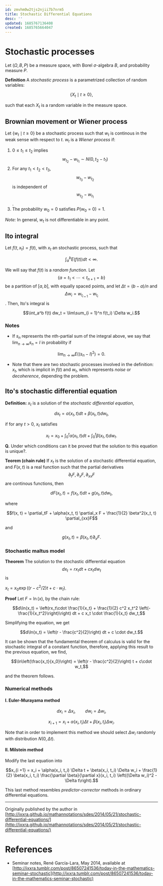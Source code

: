 ```yaml
---
id: zmvhm0w2tjs2njii7b7nrm5
title: Stochastic Differential Equations
desc: ''
updated: 1685767136408
created: 1685765664047
---
```


# Stochastic processes

Let $(\Omega, B, P)$ be a measure space, with Borel $\sigma$-algebra *B*, and probability measure *P*.

**Definition** A *stochastic process* is a parametrized collection of random variables:

$$\{X_t \mid t \geq 0\},$$

such that each $X_t$ is a random variable in the measure space.

## Brownian movement or Wiener process

Let $\{ w_t \mid t \geq 0 \}$ be a stochastic process such that $w_t$ is continous in the weak sense with respect to $t$. $w_t$ is a *Wiener process* if:

1. $0 \leq t_1 \leq t_2$ implies 
$$w_{t_2} - w_{t_1} \sim N(0, t_2 - t_1)$$
2. For any $t_1 < t_2 < t_3$, $$w_{t_3} - w_{t_2}$$ is independent of $$w_{t_2} - w_{t_1}$$.
3. The probability $w_0 = 0$ satisfies $P(w_0 = 0) = 1$.

*Note:* In general, $w_t$ is not differentiable in any point.

## Ito integral

Let $f(t, x_t) = f(t)$, with $x_t$ an stochastic process, such that 

$$\int_a^b E(f(t)) dt < \infty.$$

We will say that $f(t)$ is a *random function*. Let 
$$\{a = t_1 < \cdots < t_{n + 1} = b\}$$ 
be a partition of $[a, b]$, with equally spaced points, and let $\Delta t = (b - a)/n$ and $$\Delta w_i = w_{t_{i + 1}} - w_{t_i}$$. Then, Ito's integral is 

$$\int_a^b f(t) dw_t = \lim\sum_{i = 1}^n f(t_i) \Delta w_i.$$

### Notes

- If $s_n$ represents the nth-partial sum of the integral above, we say that $\lim_{n\to\infty} s_n = I$ in probability if 

$$\lim_{n \to \infty} E((s_n - I)^2) = 0.$$

- Note that there are two stochastic processes involved in the definition: $x_t$, which is implicit in $f(t)$ and $w_t$, which represents *noise* or *decoherence*, depending the problem.

## Ito's stochastic differential equation

**Definition:** $x_t$ is a solution of the *stochastic differential equation*, 

$$dx_t = \alpha(x_t,t) dt + \beta(x_t, t)dw_t,$$

if for any $t > 0$, $x_t$ satisfies

$$x_t = x_0 + \int_0^t \alpha(x_t, t)dt + \int_0^t \beta(x_t, t)dw_t.$$

**Q.** Under which conditions can it be proved that the solution to this equation is unique?.

**Teorem (chain rule)** If $x_t$ is the solution of a stochastic differential equation, and $F(x, t)$ is a real function such that the partial derivatives
$$\partial_t F, \partial_x F, \partial_{xx} F$$
are continous functions, then 

$$dF(x_t, t) = f(x_t, t) dt + g(x_t, t) dw_t,$$

where 

$$f(x, t) = \partial_tF + \alpha(x_t, t) \partial_x F + \frac{1}{2} \beta^2(x_t, t) \partial_{xx}F$$

and 

$$g(x_t, t) = \beta(x_t, t) \partial_x F.$$

### Stochastic maltus model

**Theorem** The solution to the stochastic differential equation
$$dx_t = r x_t dt + c x_t dw_t$$
is 

$x_t = x_0\exp((r - c^2/2)t + c \cdot w_t)$.

**Proof** Let $F = \ln(x)$, by the chain rule:

$$d\ln(x_t) = \left(rx_t\cdot \frac{1}{x_t} + \frac{1}{2} c^2 x_t^2 \left(- \frac{1}{x_t^2}\right)\right) dt + c x_t \cdot \frac{1}{x_t} dw_t,$$

Simplifying the equation, we get

$$d\ln(x_t) = \left(r - \frac{c^2}{2}\right) dt + c \cdot dw_t.$$

It can be shown that the fundamental theorem of calculus is valid for the stochastic integral of a constant function,  therefore, applying this result to the previous equation, we find,

$$\ln\left(\frac{x_t}{x_0}\right) = \left(r - \frac{c^2}{2}\right) t + c\cdot w_t,$$

and the theorem follows.

### Numerical methods

#### I. Euler-Murayama method


$$dx_i = \Delta x_i, \qquad dw_i = \Delta w_i,$$

$$x_{i + 1} = x_i + \alpha(x_i, t_i) \Delta t + \beta(x_i, t_i) \Delta w_i.$$

Note that in order to implement this method we should select $\Delta w_i$ randomly with distribution $N(0, \Delta t)$.

#### II. Milstein method

Modify the last equation into

$$x_{i +1} = x_i + \alpha(x_i, t_i) \Delta t + \beta(x_i, t_i) \Delta w_i + \frac{1}{2} \beta(x_i, t_i) \frac{\partial \beta}{\partial x}(x_i, t_i) \left((\Delta w_i)^2 - \Delta t\right).$$

This last method resembles *predictor-corrector* methods in ordinary differential equations.

---

Originally published by the author in [http://ixxra.github.io/mathannotations/sdes/2014/05/21/stochastic-differential-equations/](http://ixxra.github.io/mathannotations/sdes/2014/05/21/stochastic-differential-equations/)


# References

* Seminar notes, René García-Lara, May 2014, available at [http://ixxra.tumblr.com/post/86507241536/today-in-the-mathematics-seminar-stochastic](http://ixxra.tumblr.com/post/86507241536/today-in-the-mathematics-seminar-stochastic)